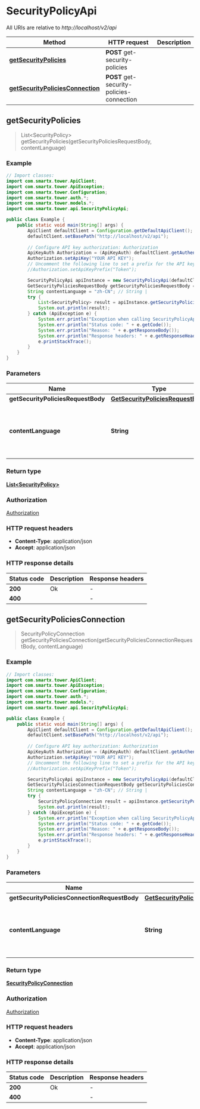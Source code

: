 # SecurityPolicyApi

All URIs are relative to *http://localhost/v2/api*

Method | HTTP request | Description
------------- | ------------- | -------------
[**getSecurityPolicies**](SecurityPolicyApi.md#getSecurityPolicies) | **POST** get-security-policies | 
[**getSecurityPoliciesConnection**](SecurityPolicyApi.md#getSecurityPoliciesConnection) | **POST** get-security-policies-connection | 



## getSecurityPolicies

> List&lt;SecurityPolicy&gt; getSecurityPolicies(getSecurityPoliciesRequestBody, contentLanguage)



### Example

```java
// Import classes:
import com.smartx.tower.ApiClient;
import com.smartx.tower.ApiException;
import com.smartx.tower.Configuration;
import com.smartx.tower.auth.*;
import com.smartx.tower.models.*;
import com.smartx.tower.api.SecurityPolicyApi;

public class Example {
    public static void main(String[] args) {
        ApiClient defaultClient = Configuration.getDefaultApiClient();
        defaultClient.setBasePath("http://localhost/v2/api");
        
        // Configure API key authorization: Authorization
        ApiKeyAuth Authorization = (ApiKeyAuth) defaultClient.getAuthentication("Authorization");
        Authorization.setApiKey("YOUR API KEY");
        // Uncomment the following line to set a prefix for the API key, e.g. "Token" (defaults to null)
        //Authorization.setApiKeyPrefix("Token");

        SecurityPolicyApi apiInstance = new SecurityPolicyApi(defaultClient);
        GetSecurityPoliciesRequestBody getSecurityPoliciesRequestBody = new GetSecurityPoliciesRequestBody(); // GetSecurityPoliciesRequestBody | 
        String contentLanguage = "zh-CN"; // String | 
        try {
            List<SecurityPolicy> result = apiInstance.getSecurityPolicies(getSecurityPoliciesRequestBody, contentLanguage);
            System.out.println(result);
        } catch (ApiException e) {
            System.err.println("Exception when calling SecurityPolicyApi#getSecurityPolicies");
            System.err.println("Status code: " + e.getCode());
            System.err.println("Reason: " + e.getResponseBody());
            System.err.println("Response headers: " + e.getResponseHeaders());
            e.printStackTrace();
        }
    }
}
```

### Parameters


Name | Type | Description  | Notes
------------- | ------------- | ------------- | -------------
 **getSecurityPoliciesRequestBody** | [**GetSecurityPoliciesRequestBody**](GetSecurityPoliciesRequestBody.md)|  |
 **contentLanguage** | **String**|  | [optional] [default to en-US] [enum: zh-CN, en-US]

### Return type

[**List&lt;SecurityPolicy&gt;**](SecurityPolicy.md)

### Authorization

[Authorization](../README.md#Authorization)

### HTTP request headers

- **Content-Type**: application/json
- **Accept**: application/json


### HTTP response details
| Status code | Description | Response headers |
|-------------|-------------|------------------|
| **200** | Ok |  -  |
| **400** |  |  -  |


## getSecurityPoliciesConnection

> SecurityPolicyConnection getSecurityPoliciesConnection(getSecurityPoliciesConnectionRequestBody, contentLanguage)



### Example

```java
// Import classes:
import com.smartx.tower.ApiClient;
import com.smartx.tower.ApiException;
import com.smartx.tower.Configuration;
import com.smartx.tower.auth.*;
import com.smartx.tower.models.*;
import com.smartx.tower.api.SecurityPolicyApi;

public class Example {
    public static void main(String[] args) {
        ApiClient defaultClient = Configuration.getDefaultApiClient();
        defaultClient.setBasePath("http://localhost/v2/api");
        
        // Configure API key authorization: Authorization
        ApiKeyAuth Authorization = (ApiKeyAuth) defaultClient.getAuthentication("Authorization");
        Authorization.setApiKey("YOUR API KEY");
        // Uncomment the following line to set a prefix for the API key, e.g. "Token" (defaults to null)
        //Authorization.setApiKeyPrefix("Token");

        SecurityPolicyApi apiInstance = new SecurityPolicyApi(defaultClient);
        GetSecurityPoliciesConnectionRequestBody getSecurityPoliciesConnectionRequestBody = new GetSecurityPoliciesConnectionRequestBody(); // GetSecurityPoliciesConnectionRequestBody | 
        String contentLanguage = "zh-CN"; // String | 
        try {
            SecurityPolicyConnection result = apiInstance.getSecurityPoliciesConnection(getSecurityPoliciesConnectionRequestBody, contentLanguage);
            System.out.println(result);
        } catch (ApiException e) {
            System.err.println("Exception when calling SecurityPolicyApi#getSecurityPoliciesConnection");
            System.err.println("Status code: " + e.getCode());
            System.err.println("Reason: " + e.getResponseBody());
            System.err.println("Response headers: " + e.getResponseHeaders());
            e.printStackTrace();
        }
    }
}
```

### Parameters


Name | Type | Description  | Notes
------------- | ------------- | ------------- | -------------
 **getSecurityPoliciesConnectionRequestBody** | [**GetSecurityPoliciesConnectionRequestBody**](GetSecurityPoliciesConnectionRequestBody.md)|  |
 **contentLanguage** | **String**|  | [optional] [default to en-US] [enum: zh-CN, en-US]

### Return type

[**SecurityPolicyConnection**](SecurityPolicyConnection.md)

### Authorization

[Authorization](../README.md#Authorization)

### HTTP request headers

- **Content-Type**: application/json
- **Accept**: application/json


### HTTP response details
| Status code | Description | Response headers |
|-------------|-------------|------------------|
| **200** | Ok |  -  |
| **400** |  |  -  |

